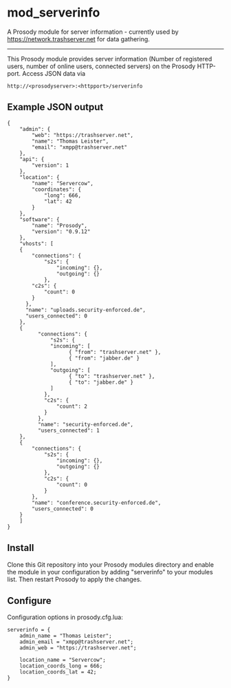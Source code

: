 # mod_serverinfo

A Prosody module for server information - currently used by https://network.trashserver.net for data gathering.

---

This Prosody module provides server information (Number of registered users, number of online users, connected servers) on the Prosody HTTP-port. Access JSON data via

    http://<prosodyserver>:<httpport>/serverinfo


## Example JSON output

    {
        "admin": {
            "web": "https://trashserver.net",
            "name": "Thomas Leister",
            "email": "xmpp@trashserver.net"
        },
        "api": {
            "version": 1
        },
        "location": {
            "name": "Servercow",
            "coordinates": {
                "long": 666,
                "lat": 42
            }
        },
        "software": {
            "name": "Prosody",
            "version": "0.9.12"
        },
        "vhosts": [
        {
            "connections": {
                "s2s": {
                    "incoming": {},
                    "outgoing": {}
                },
            "c2s": {
                "count": 0
            }
          },
          "name": "uploads.security-enforced.de",
          "users_connected": 0
        },
        {
              "connections": {
                  "s2s": {
                  "incoming": [
                        { "from": "trashserver.net" },
                        { "from": "jabber.de" }
                  ],
                  "outgoing": [
                        { "to": "trashserver.net" },
                        { "to": "jabber.de" }
                  ]
                },
                "c2s": {
                    "count": 2
                }
              },
              "name": "security-enforced.de",
              "users_connected": 1
        },
        {
            "connections": {
                "s2s": {
                    "incoming": {},
                    "outgoing": {}
                },
                "c2s": {
                    "count": 0
                }
            },
            "name": "conference.security-enforced.de",
            "users_connected": 0
        }
        ]
    }


## Install

Clone this Git repository into your Prosody modules directory and enable the module in your configuration by adding "serverinfo" to your modules list. Then restart Prosody to apply the changes.


## Configure

Configuration options in prosody.cfg.lua:

    serverinfo = {
        admin_name = "Thomas Leister";
        admin_email = "xmpp@trashserver.net";
        admin_web = "https://trashserver.net";

        location_name = "Servercow";
        location_coords_long = 666;
        location_coords_lat = 42;
    }

